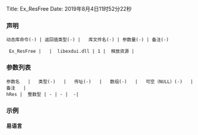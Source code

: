Title: Ex_ResFree
Date: 2019年8月4日11时52分22秒

### 声明


```table
动态库命令(-) | 返回值类型(-) |   库文件名(-) | 参数量(-) | 备注(-)

 Ex_ResFree |   |  libexdui.dll | 1 |  释放资源 | 
```


### 参数列表

```table
参数名   |   类型(-)   |   传址(-)   |   数组(-)   |   可空（NULL）(-)   |   备注   |
hRes |  整数型 | - | - |  -| 
```




### 示例
#### 易语言
```c

```